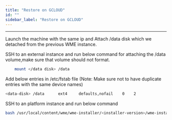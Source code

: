 ```yaml
---
title: "Restore on GCLOUD"
id: ""
sidebar_label: "Restore on GCLOUD"
---
```

---


Launch the machine with the same ip and Attach /data disk which we detached from the previous WME instance.

SSH to an external instance and run below command for attaching the /data volume,make sure that volume should not format.

```bash
    mount </data disk> /data
```
Add below entries in /etc/fstab file (Note: Make sure not to have duplicate entries with the same device names)

```bash
<data-disk> /data      ext4     defaults,nofail    0    2
```

SSH to an platform instance and run below command 

```bash
bash /usr/local/content/wme/wme-installer/<installer-version>/wme-installer.sh --upgrade-instances```